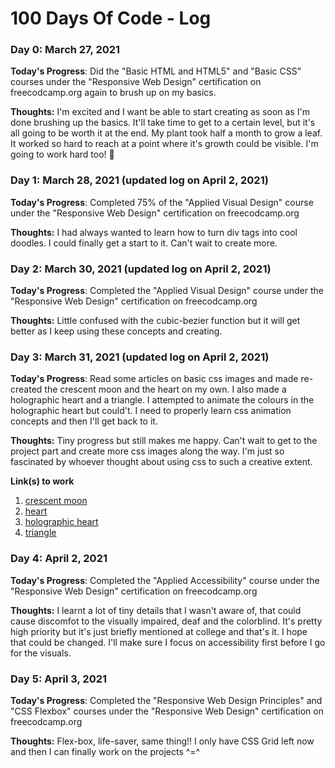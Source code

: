 # 100 Days Of Code - Log

### Day 0: March 27, 2021

**Today's Progress**: Did the "Basic HTML and HTML5" and "Basic CSS" courses under the "Responsive Web Design" certification on freecodcamp.org again to brush up on my basics.

**Thoughts:** I'm excited and I want be able to start creating as soon as I'm done brushing up the basics. It'll take time to get to a certain level, but it's all going to be worth it at the end. My plant took half a month to grow a leaf. It worked so hard to reach at a point where it's growth could be visible. I'm going to work hard too! :seedling:

<!--**Link(s) to work**: [Calculator App](http://www.example.com)-->

### Day 1: March 28, 2021 (updated log on April 2, 2021)

**Today's Progress**: Completed 75% of the "Applied Visual Design" course under the "Responsive Web Design" certification on freecodcamp.org

**Thoughts:** I had always wanted to learn how to turn div tags into cool doodles. I could finally get a start to it. Can't wait to create more.


### Day 2: March 30, 2021 (updated log on April 2, 2021)

**Today's Progress**: Completed the "Applied Visual Design" course under the "Responsive Web Design" certification on freecodcamp.org

**Thoughts:** Little confused with the cubic-bezier function but it will get better as I keep using these concepts and creating.


### Day 3: March 31, 2021 (updated log on April 2, 2021)

**Today's Progress**: Read some articles on basic css images and made re-created the crescent moon and the heart on my own. I also made a holographic heart and a triangle. I attempted to animate the colours in the holographic heart but could't. I need to properly learn css animation concepts and then I'll get back to it.

**Thoughts:**  Tiny progress but still makes me happy. Can't wait to get to the project part and create more css images along the way. I'm just so fascinated by whoever thought about using css to such a creative extent.

**Link(s) to work**
1. [crescent moon](https://codepen.io/caffeineproof/pen/GRrrdXq)
2. [heart](https://codepen.io/caffeineproof/pen/KKaaegG)
3. [holographic heart](https://codepen.io/caffeineproof/pen/PoWWade)
4. [triangle](https://codepen.io/caffeineproof/pen/zYNNLoN)


### Day 4: April 2, 2021

**Today's Progress**: Completed the "Applied Accessibility" course under the "Responsive Web Design" certification on freecodcamp.org


**Thoughts:**  I learnt a lot of tiny details that I wasn't aware of, that could cause discomfot to the visually impaired, deaf and the colorblind. It's pretty high priority but it's just briefly mentioned at college and that's it. I hope that could be changed. I'll make sure I focus on accessibility first before I go for the visuals.

### Day 5: April 3, 2021

**Today's Progress**: Completed the "Responsive Web Design Principles" and "CSS Flexbox" courses under the "Responsive Web Design" certification on freecodcamp.org


**Thoughts:**  Flex-box, life-saver, same thing!! I only have CSS Grid left now and then I can finally work on the projects ^=^

